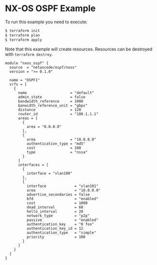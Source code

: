 <!-- BEGIN_TF_DOCS -->
# NX-OS OSPF Example

To run this example you need to execute:

```bash
$ terraform init
$ terraform plan
$ terraform apply
```

Note that this example will create resources. Resources can be destroyed with `terraform destroy`.

```hcl
module "nxos_ospf" {
  source  = "netascode/ospf/nxos"
  version = ">= 0.1.0"

  name = "OSPF1"
  vrfs = [
    {
      name                    = "default"
      admin_state             = false
      bandwidth_reference     = 1000
      banwidth_reference_unit = "gbps"
      distance                = 120
      router_id               = "100.1.1.1"
      areas = [
        {
          area = "0.0.0.0"
        },
        {
          area                = "10.0.0.0"
          authentication_type = "md5"
          cost                = 100
          type                = "nssa"
        }
      ]
      interfaces = [
        {
          interface = "vlan100"
        },
        {
          interface             = "vlan101"
          area                  = "10.0.0.0"
          advertise_secondaries = false
          bfd                   = "enabled"
          cost                  = 1000
          dead_interval         = 60
          hello_interval        = 20
          network_type          = "p2p"
          passive               = "enabled"
          authentication_key    = "0 foo"
          authentication_key_id = 12
          authentication_type   = "simple"
          priority              = 100
        }
      ]
    }
  ]
}
```
<!-- END_TF_DOCS -->
